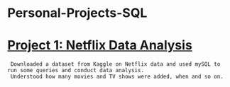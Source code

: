 # Personal-Projects-SQL


# [Project 1: Netflix Data Analysis](https://github.com/shilpa0592/Personal-Projects-SQL/blob/8c3b4843a45b4794d4ca49ca1ab3045ab10edda1/Code)
   
     Downloaded a dataset from Kaggle on Netflix data and used mySQL to run some queries and conduct data analysis. 
     Understood how many movies and TV shows were added, when and so on. 



